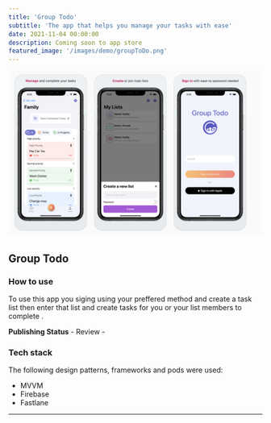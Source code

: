 ```yaml
---
title: 'Group Todo'
subtitle: 'The app that helps you manage your tasks with ease'
date: 2021-11-04 00:00:00
description: Coming soon to app store 
featured_image: '/images/demo/groupToDo.png'
---
```


![](/images/demo/groupTodoAppPreview.png)

## Group Todo

### How to use 
To use this app you siging using your preffered method and create a task list then enter that list and create tasks for you or your list members to complete . 


**Publishing Status** -  Review  -  
<!--[ Click here]( https://apps.apple.com/us/app/faith-finder-uk/id1537256354 ) -->

### Tech stack 
The following design patterns, frameworks  and pods were used:

* MVVM
* Firebase
* Fastlane

---

